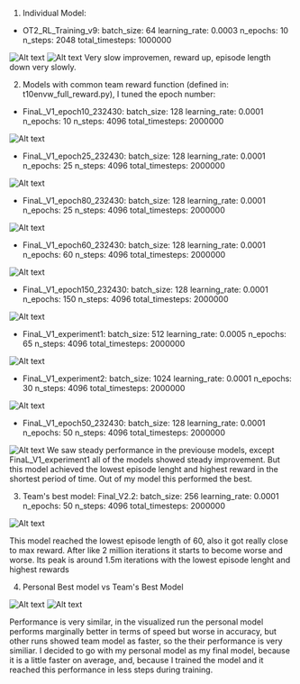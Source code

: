 1. Individual Model:
- OT2_RL_Training_v9:
batch_size: 64
learning_rate: 0.0003
n_epochs: 10
n_steps: 2048
total_timesteps: 1000000
<img title="AVG Reward" alt="Alt text" src="rl_performance_visuals/W&B Chart 23_01_2025, 13_02_20.png">
<img title="AVG Reward" alt="Alt text" src="rl_performance_visuals/W&B Chart 23_01_2025, 13_06_11.png">
Very slow improvemen, reward up, episode length down very slowly.

2. Models with common team reward function (defined in: t10envw_full_reward.py), I tuned the epoch number:

- FinaL_V1_epoch10_232430:
batch_size: 128
learning_rate: 0.0001
n_epochs: 10
n_steps: 4096
total_timesteps: 2000000
<img title="AVG Reward" alt="Alt text" src="rl_performance_visuals/FinaL_V1_epoch10_232430_rollout.png">

- FinaL_V1_epoch25_232430:
batch_size: 128
learning_rate: 0.0001
n_epochs: 25
n_steps: 4096
total_timesteps: 2000000
<img title="AVG Reward" alt="Alt text" src="rl_performance_visuals/FinaL_V1_epoch25_232430_rollout.png">

- FinaL_V1_epoch80_232430:
batch_size: 128
learning_rate: 0.0001
n_epochs: 25
n_steps: 4096
total_timesteps: 2000000
<img title="AVG Reward" alt="Alt text" src="rl_performance_visuals/FinaL_V1_epoch80_232430_rollout.png">

- FinaL_V1_epoch60_232430:
batch_size: 128
learning_rate: 0.0001
n_epochs: 60
n_steps: 4096
total_timesteps: 2000000
<img title="AVG Reward" alt="Alt text" src="rl_performance_visuals/FinaL_V1_epoch60_232430_rollout.png">

- FinaL_V1_epoch150_232430:
batch_size: 128
learning_rate: 0.0001
n_epochs: 150
n_steps: 4096
total_timesteps: 2000000
<img title="AVG Reward" alt="Alt text" src="rl_performance_visuals/FinaL_V1_epoch150_232430_rollout.png">

- FinaL_V1_experiment1:
batch_size: 512
learning_rate: 0.0005
n_epochs: 65
n_steps: 4096
total_timesteps: 2000000
<img title="AVG Reward" alt="Alt text" src="rl_performance_visuals/FinaL_V1_experiment1_rollout.png">

- FinaL_V1_experiment2:
batch_size: 1024
learning_rate: 0.0001
n_epochs: 30
n_steps: 4096
total_timesteps: 2000000
<img title="AVG Reward" alt="Alt text" src="rl_performance_visuals/FinaL_V1_experiment2_rollout.png">



- FinaL_V1_epoch50_232430:
batch_size: 128
learning_rate: 0.0001
n_epochs: 50
n_steps: 4096
total_timesteps: 2000000
<img title="AVG Reward" alt="Alt text" src="rl_performance_visuals/FinaL_V1_epoch50_232430_rollout.png">
We saw steady performance in the previouse models, except FinaL_V1_experiment1 all of the models showed steady improvement. But this model achieved the lowest episode lenght and highest reward in the shortest period of time. Out of my model this performed the best.


3. Team's best model:
Final_V2.2:
batch_size: 256
learning_rate: 0.0001
n_epochs: 50
n_steps: 4096
total_timesteps: 2000000
<img title="AVG Reward" alt="Alt text" src="rl_performance_visuals/Final_V2.2_rollout.png">

This model reached the lowest episode length of 60, also it got really close to max reward. After like 2 million iterations it starts to become worse and worse. Its peak is around 1.5m iterations with the lowest episode lenght and highest rewards

4. Personal Best model vs Team's Best Model  
<img title="AVG Reward" alt="Alt text" src="rl_performance_visuals/ownrl_vs_teamrl_speed.png">
<img title="AVG Reward" alt="Alt text" src="rl_performance_visuals/ownrl_vs_teamrl_accuracy.png">

Performance is very similar, in the visualized run the personal model performs marginally better in terms of speed but worse in accuracy, but other runs showed team model as faster, so the their performance is very similiar. I decided to go with my personal model as my final model, because it is a little faster on average, and, because I trained the model and it reached this performance in less steps during training.


